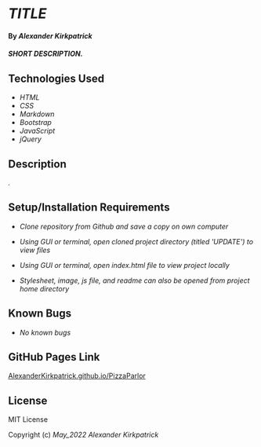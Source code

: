 # _TITLE_

#### By _**Alexander Kirkpatrick**_

#### _SHORT DESCRIPTION._

## Technologies Used

* _HTML_
* _CSS_
* _Markdown_
* _Bootstrap_
* _JavaScript_
* _jQuery_

## Description

_._

## Setup/Installation Requirements

* _Clone repository from Github and save a copy on own computer_

* _Using GUI or terminal, open cloned project directory (titled 'UPDATE') to view files_

* _Using GUI or terminal, open index.html file to view project locally_

* _Stylesheet, image, js file, and readme can also be opened from project home directory_


## Known Bugs

* _No known bugs_

## GitHub Pages Link

[AlexanderKirkpatrick.github.io/PizzaParlor](https://alexanderkirkpatrick.github.io/PizzaParlor/)

## License

MIT License

Copyright (c) _May_2022_ _Alexander Kirkpatrick_